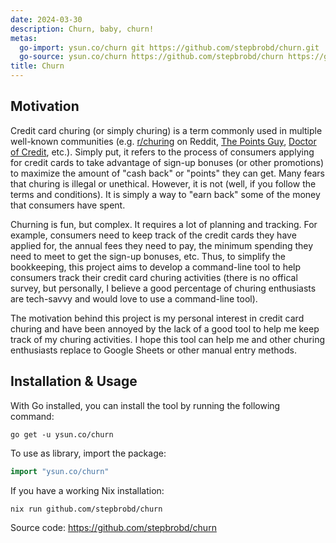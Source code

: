 ```yaml
---
date: 2024-03-30
description: Churn, baby, churn!
metas:
  go-import: ysun.co/churn git https://github.com/stepbrobd/churn.git
  go-source: ysun.co/churn https://github.com/stepbrobd/churn https://github.com/stepbrobd/churn/tree/master{/dir} https://github.com/stepbrobd/churn/blob/master{/dir}/{file}#L{line}
title: Churn
---
```


## Motivation

Credit card churing (or simply churing) is a term commonly used in multiple
well-known communities (e.g.
[r/churing](https://www.reddit.com/r/churning) on Reddit,
[The Points Guy](https://thepointsguy.com),
[Doctor of Credit](https://www.doctorofcredit.com), etc.). Simply put, it
refers to the process of consumers applying for credit cards to take advantage
of sign-up bonuses (or other promotions) to maximize the amount of "cash back"
or "points" they can get. Many fears that churing is illegal or unethical.
However, it is not (well, if you follow the terms and conditions). It is simply
a way to "earn back" some of the money that consumers have spent.

Churning is fun, but complex. It requires a lot of planning and tracking. For
example, consumers need to keep track of the credit cards they have applied for,
the annual fees they need to pay, the minimum spending they need to meet to get
the sign-up bonuses, etc. Thus, to simplify the bookkeeping, this project aims
to develop a command-line tool to help consumers track their credit card churing
activities (there is no offical survey, but personally, I believe a good
percentage of churing enthusiasts are tech-savvy and would love to use a
command-line tool).

The motivation behind this project is my personal interest in credit card
churing and have been annoyed by the lack of a good tool to help me keep track
of my churing activities. I hope this tool can help me and other churing
enthusiasts replace to Google Sheets or other manual entry methods.

## Installation & Usage

With Go installed, you can install the tool by running the following command:

```shell
go get -u ysun.co/churn
```

To use as library, import the package:

```go
import "ysun.co/churn"
```

If you have a working Nix installation:

```shell
nix run github.com/stepbrobd/churn
```

Source code: <https://github.com/stepbrobd/churn>
